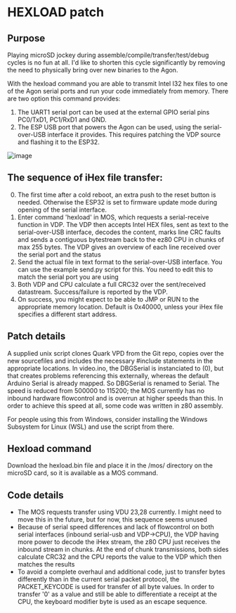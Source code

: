 # HEXLOAD patch
## Purpose
Playing microSD jockey during assemble/compile/transfer/test/debug cycles is no fun at all. I'd like to shorten this cycle significantly by removing the need to physically bring over new binaries to the Agon.

With the hexload command you are able to transmit Intel I32 hex files to one of the Agon serial ports and run your code immediately from memory.
There are two option this command provides:
1. The UART1 serial port can be used at the external GPIO serial pins PC0/TxD1, PC1/RxD1 and GND.
2. The ESP USB port that powers the Agon can be used, using the serial-over-USB interface it provides. This requires patching the VDP source and flashing it to the ESP32.

![image](https://github.com/envenomator/Agon/blob/master/Programs/hexload/example.jpg?raw=true)

## The sequence of iHex file transfer:
0. The first time after a cold reboot, an extra push to the reset button is needed. Otherwise the ESP32 is set to firmware update mode during opening of the serial interface. 
1. Enter command 'hexload' in MOS, which requests a serial-receive function in VDP. The VDP then accepts Intel HEX files, sent as text to the serial-over-USB interface, decodes the content, marks line CRC faults and sends a contiguous bytestream back to the ez80 CPU in chunks of max 255 bytes. The VDP gives an overview of each line received over the serial port and the status
2. Send the actual file in text format to the serial-over-USB interface. You can use the example send.py script for this. You need to edit this to match the serial port you are using
3. Both VDP and CPU calculate a full CRC32 over the sent/received datastream. Success/failure is reported by the VDP.
4. On success, you might expect to be able to JMP or RUN to the appropriate memory location. Default is 0x40000, unless your iHex file specifies a different start address. 

## Patch details
A supplied unix script clones Quark VPD from the Git repo, copies over the new sourcefiles and includes the necessary #include statements in the appropriate locations.
In video.ino, the DBGSerial is instanciated to (0), but that creates problems referencing this externally, whereas the default Arduino Serial is already mapped. So DBGSerial is renamed to Serial. The speed is reduced from 500000 to 115200; the MOS currently has no inbound hardware flowcontrol and is overrun at higher speeds than this. In order to achieve this speed at all, some code was written in z80 assembly.

For people using this from Windows, consider installing the Windows Subsystem for Linux (WSL) and use the script from there.

## Hexload command
Download the hexload.bin file and place it in the /mos/ directory on the microSD card, so it is available as a MOS command.

## Code details
- The MOS requests transfer using VDU 23,28 currently. I might need to move this in the future, but for now, this sequence seems unused
- Because of serial speed differences and lack of flowcontrol on both serial interfaces (inbound serial-usb and VDP->CPU), the VDP having more power to decode the iHex stream, the z80 CPU just receives the inbound stream in chunks. At the end of chunk transmissions, both sides calculate CRC32 and the CPU reports the value to the VDP which then matches the results
- To avoid a complete overhaul and additional code, just to transfer bytes differently than in the current serial packet protocol, the PACKET_KEYCODE is used for transfer of all byte values. In order to transfer '0' as a value and still be able to differentiate a receipt at the CPU, the keyboard modifier byte is used as an escape sequence.